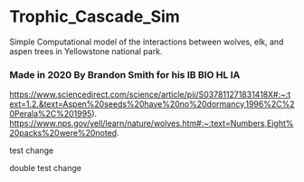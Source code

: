 # Trophic_Cascade_Sim
Simple Computational model of the interactions between wolves, elk, and aspen trees in Yellowstone national park.

### Made in 2020 By Brandon Smith for his IB BIO HL IA

https://www.sciencedirect.com/science/article/pii/S037811271831418X#:~:text=1.2.&text=Aspen%20seeds%20have%20no%20dormancy,1996%2C%20Perala%2C%201995).
https://www.nps.gov/yell/learn/nature/wolves.htm#:~:text=Numbers,Eight%20packs%20were%20noted.

test change

double test change


